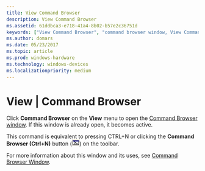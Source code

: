 ```yaml
---
title: View Command Browser
description: View Command Browser
ms.assetid: 61ddbca3-e718-41a4-8b02-b57e2c36751d
keywords: ["View Command Browser", "command browser window, View Command Browser"]
ms.author: domars
ms.date: 05/23/2017
ms.topic: article
ms.prod: windows-hardware
ms.technology: windows-devices
ms.localizationpriority: medium
---
```


# View | Command Browser


Click **Command Browser** on the **View** menu to open the [Command Browser window](command-browser-window.md). If this window is already open, it becomes active.

This command is equivalent to pressing CTRL+N or clicking the **Command Browser (Ctrl+N)** button (![screen shot of the command browser button](images/window-command-browser-icon.png)) on the toolbar.

For more information about this window and its uses, see [Command Browser Window](command-browser-window.md).

 

 






